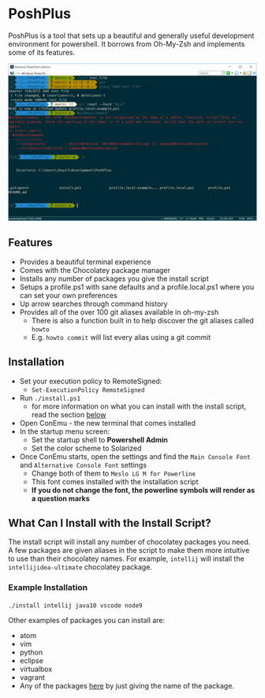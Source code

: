 # PoshPlus

PoshPlus is a tool that sets up a beautiful and generally useful development environment for powershell. It borrows from Oh-My-Zsh and implements some of its features.

![Example of context aware theme and colors](https://github.com/JustinHoyt/PoshPlus/blob/master/img/PoshPlusExample.PNG)

## Features

- Provides a beautiful terminal experience
- Comes with the Chocolatey package manager
- Installs any number of packages you give the install script
- Setups a profile.ps1 with sane defaults and a profile.local.ps1 where you can set your own preferences
- Up arrow searches through command history
- Provides all of the over 100 git aliases available in oh-my-zsh
    - There is also a function built in to help discover the git aliases called `howto`
    - E.g. `howto commit` will list every alias using a git commit


## Installation
- Set your execution policy to RemoteSigned:
    - `Set-ExecutionPolicy RemoteSigned`
- Run `./install.ps1`
    - for more information on what you can install with the install script, read the section [below](#what-can-i-install-with-the-install-script)
- Open ConEmu - the new terminal that comes installed
- In the startup menu screen:
    - Set the startup shell to <b>Powershell Admin</b>
    - Set the color scheme to Solarized
- Once ConEmu starts, open the settings and find the `Main Console Font` and `Alternative Console Font` settings
    - Change both of them to `Meslo LG M for Powerline`
    - This font comes installed with the installation script
    - <b>If you do not change the font, the powerline symbols will render as a question marks</b>

## What Can I Install with the Install Script?

The install script will install any number of chocolatey packages you need. A few packages are given aliases in the script to make them more intuitive to use than their chocolatey names. For example, `intellij` will install the `intellijidea-ultimate` chocolatey package.

### Example Installation

`./install intellij java10 vscode node9`

Other examples of packages you can install are:
* atom
* vim
* python
* eclipse
* virtualbox
* vagrant
* Any of the packages [here](https://chocolatey.org/search?q=) by just giving the name of the package.

